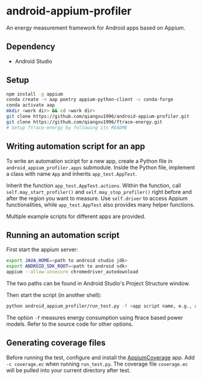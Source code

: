 # android-appium-profiler

An energy measurement framework for Android apps based on Appium.

## Dependency

- Android Studio

## Setup

```bash
npm install -g appium
conda create -n aap poetry appium-python-client -c conda-forge
conda activate aap
mkdir <work dir> && cd <work dir>
git clone https://github.com/qiangxu1996/android-appium-profiler.git
git clone https://github.com/qiangxu1996/ftrace-energy.git
# Setup ftrace-energy by following its README
```

## Writing automation script for an app

To write an automation sciript for a new app, create a Python file in `android_appium_profiler.apps` submodule. Inside the Python file, implement a class with name `App` and inherits `app_test.AppTest`.

Inherit the function `app_test.AppTest.actions`. Within the function, call `self.may_start_profiler()` and `self.may_stop_profiler()` right before and after the region you want to measure. Use `self.driver` to access Appium functionalities, while `app_test.AppTest` also provides many helper functions.

Multiple example scripts for different apps are provided.

## Running an automation script

First start the appium server:

```bash
export JAVA_HOME=<path to android studio jdk>
export ANDROID_SDK_ROOT=<path to android sdk>
appium --allow-insecure chromedriver_autodownload
```

The two paths can be found in Android Studio's Project Structure window.

Then start the script (in another shell):

```bash
python android_appium_profiler/run_test.py -f <app script name, e.g., amaze>
```

The option `-f` measures energy consumption using ftrace based power models. Refer to the source code for other options.

## Generating coverage files

Before running the test, configure and install the [AppiumCoverage](https://github.com/qiangxu1996/AppiumCoverage.git) app. Add `-c coverage.ec` when running `run_test.py`. The coverage file `coverage.ec` will be pulled into your current directory after test.

